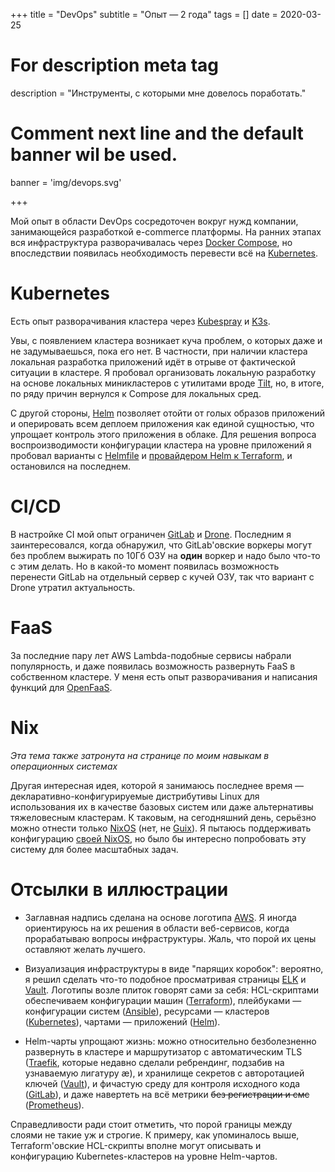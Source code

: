 +++
title = "DevOps"
subtitle = "Опыт — 2 года"
tags = []
date = 2020-03-25

# For description meta tag
description = "Инструменты, с которыми мне довелось поработать."

# Comment next line and the default banner wil be used.
banner = 'img/devops.svg'

+++

Мой опыт в области DevOps сосредоточен вокруг нужд компании, занимающейся разработкой e-commerce платформы. На ранних этапах вся инфраструктура разворачивалась через [Docker Compose](https://docs.docker.com/compose/), но впоследствии появилась необходимость перевести всё на [Kubernetes](https://kubernetes.io/).

# Kubernetes

Есть опыт разворачивания кластера через [Kubespray](https://kubespray.io/) и [K3s](https://k3s.io/).

Увы, с появлением кластера возникает куча проблем, о которых даже и не задумываешься, пока его нет. В частности, при наличии кластера локальная разработка приложений идёт в отрыве от фактической ситуации в кластере. Я пробовал организовать локальную разработку на основе локальных миникластеров с утилитами вроде [Tilt](https://tilt.dev/), но, в итоге, по ряду причин вернулся к Compose для локальных сред.

С другой стороны, [Helm](https://helm.sh/) позволяет отойти от голых образов приложений и оперировать всем деплоем приложения как единой сущностью, что упрощает контроль этого приложения в облаке. Для решения вопроса воспроизводимости конфигурации кластера на уровне приложений я пробовал варианты с [Helmfile](https://github.com/roboll/helmfile) и [провайдером Helm к Terraform](https://registry.terraform.io/providers/hashicorp/helm/latest/docs), и остановился на последнем.

# CI/CD

В настройке CI мой опыт ограничен [GitLab](https://docs.gitlab.com/ee/ci/) и [Drone](https://www.drone.io/). Последним я заинтересовался, когда обнаружил, что GitLab'овские воркеры могут без проблем выжирать по 10Гб ОЗУ на **один** воркер и надо было что-то с этим делать. Но в какой-то момент появилась возможность перенести GitLab на отдельный сервер с кучей ОЗУ, так что вариант с Drone утратил актуальность.

# FaaS

За последние пару лет AWS Lambda-подобные сервисы набрали популярность, и даже появилась возможность развернуть FaaS в собственном кластере. У меня есть опыт разворачивания и написания функций для [OpenFaaS](https://www.openfaas.com/).

# Nix

*Эта тема также затронута на странице по моим навыкам в операционных системах*

Другая интересная идея, которой я занимаюсь последнее время — декларативно-конфигурируемые дистрибутивы Linux для использования их в качестве базовых систем или даже альтернативы тяжеловесным кластерам. К таковым, на сегодняшний день, серьёзно можно отнести только [NixOS](https://nixos.org/) (нет, не [Guix](https://guix.gnu.org/)). Я пытаюсь поддерживать конфигурацию [своей NixOS](https://git.sr.ht/~alekfed/nix-config/tree), но было бы интересно попробовать эту систему для более масштабных задач.

# Отсылки в иллюстрации

- Заглавная надпись сделана на основе логотипа [AWS](https://aws.amazon.com/). Я иногда ориентируюсь на их решения в области веб-сервисов, когда прорабатываю вопросы инфраструктуры. Жаль, что порой их цены оставляют желать лучшего.

- Визуализация инфраструктуры в виде "парящих коробок": вероятно, я решил сделать что-то подобное просматривая страницы [ELK](https://www.elastic.co/what-is/elk-stack) и [Vault](https://www.hashicorp.com/products/vault). Логотипы возле плиток говорят сами за себя: HCL-скриптами обеспечиваем конфигурации машин ([Terraform](https://www.terraform.io/)), плейбуками — конфигурации систем ([Ansible](https://www.ansible.com/)), ресурсами — кластеров ([Kubernetes](https://kubernetes.io/)), чартами — приложений ([Helm](https://helm.sh/)).

- Helm-чарты упрощают жизнь: можно относительно безболезненно развернуть в кластере и маршрутизатор с автоматическим TLS ([Traefik](https://traefik.io/traefik/), которые недавно сделали ребрендинг, подзабив на узнаваемую лигатуру æ), и хранилище секретов с авторотацией ключей ([Vault](https://www.hashicorp.com/products/vault)), и фичастую среду для контроля исходного кода ([GitLab](https://gitlab.com/)), и даже навертеть на всё метрики ~~без регистрации и смс~~ ([Prometheus](https://prometheus.io/)).

Справедливости ради стоит отметить, что порой границы между слоями не такие уж и строгие. К примеру, как упоминалось выше, Terraform'овские HCL-скрипты вполне могут описывать и конфигурацию Kubernetes-кластеров на уровне Helm-чартов.
